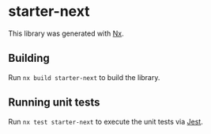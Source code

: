 # starter-next

This library was generated with [Nx](https://nx.dev).

## Building

Run `nx build starter-next` to build the library.

## Running unit tests

Run `nx test starter-next` to execute the unit tests via [Jest](https://jestjs.io).
